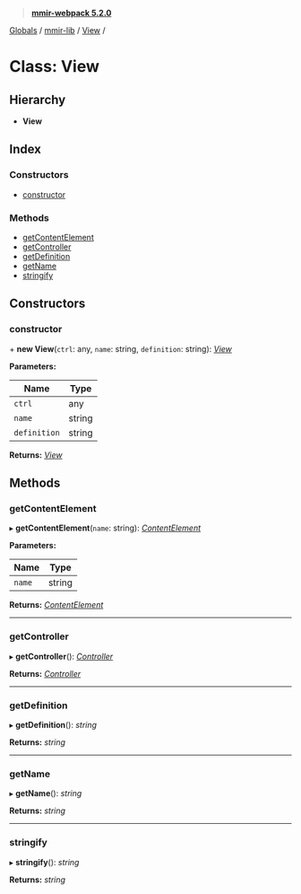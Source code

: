> **[mmir-webpack 5.2.0](../README.md)**

[Globals](../README.md) / [mmir-lib](../modules/mmir_lib.md) / [View](mmir_lib.view.md) /

# Class: View

## Hierarchy

* **View**

## Index

### Constructors

* [constructor](mmir_lib.view.md#constructor)

### Methods

* [getContentElement](mmir_lib.view.md#getcontentelement)
* [getController](mmir_lib.view.md#getcontroller)
* [getDefinition](mmir_lib.view.md#getdefinition)
* [getName](mmir_lib.view.md#getname)
* [stringify](mmir_lib.view.md#stringify)

## Constructors

###  constructor

\+ **new View**(`ctrl`: any, `name`: string, `definition`: string): *[View](mmir_lib.view.md)*

**Parameters:**

Name | Type |
------ | ------ |
`ctrl` | any |
`name` | string |
`definition` | string |

**Returns:** *[View](mmir_lib.view.md)*

## Methods

###  getContentElement

▸ **getContentElement**(`name`: string): *[ContentElement](mmir_lib.contentelement.md)*

**Parameters:**

Name | Type |
------ | ------ |
`name` | string |

**Returns:** *[ContentElement](mmir_lib.contentelement.md)*

___

###  getController

▸ **getController**(): *[Controller](mmir_lib.controller.md)*

**Returns:** *[Controller](mmir_lib.controller.md)*

___

###  getDefinition

▸ **getDefinition**(): *string*

**Returns:** *string*

___

###  getName

▸ **getName**(): *string*

**Returns:** *string*

___

###  stringify

▸ **stringify**(): *string*

**Returns:** *string*